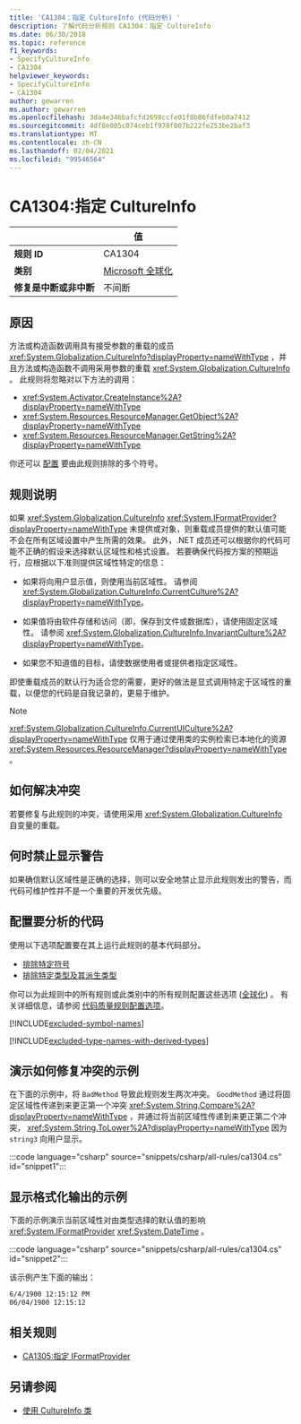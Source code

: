 ```yaml
---
title: 'CA1304：指定 CultureInfo (代码分析) '
description: 了解代码分析规则 CA1304：指定 CultureInfo
ms.date: 06/30/2018
ms.topic: reference
f1_keywords:
- SpecifyCultureInfo
- CA1304
helpviewer_keywords:
- SpecifyCultureInfo
- CA1304
author: gewarren
ms.author: gewarren
ms.openlocfilehash: 3da4e346bafcfd2698ccfe01f8b86fdfeb0a7412
ms.sourcegitcommit: 4df8e005c074ceb1f978f007b222fe253be2baf3
ms.translationtype: MT
ms.contentlocale: zh-CN
ms.lasthandoff: 02/04/2021
ms.locfileid: "99546564"
---
```

# <a name="ca1304-specify-cultureinfo"></a>CA1304:指定 CultureInfo

| | 值 |
|-|-|
| **规则 ID** |CA1304|
| **类别** |[Microsoft 全球化](globalization-warnings.md)|
| **修复是中断或非中断** |不间断|

## <a name="cause"></a>原因

方法或构造函数调用具有接受参数的重载的成员 <xref:System.Globalization.CultureInfo?displayProperty=nameWithType> ，并且方法或构造函数不调用采用参数的重载 <xref:System.Globalization.CultureInfo> 。 此规则将忽略对以下方法的调用：

- <xref:System.Activator.CreateInstance%2A?displayProperty=nameWithType>
- <xref:System.Resources.ResourceManager.GetObject%2A?displayProperty=nameWithType>
- <xref:System.Resources.ResourceManager.GetString%2A?displayProperty=nameWithType>

你还可以 [配置](#configure-code-to-analyze) 要由此规则排除的多个符号。

## <a name="rule-description"></a>规则说明

如果 <xref:System.Globalization.CultureInfo> <xref:System.IFormatProvider?displayProperty=nameWithType> 未提供或对象，则重载成员提供的默认值可能不会在所有区域设置中产生所需的效果。 此外，.NET 成员还可以根据你的代码可能不正确的假设来选择默认区域性和格式设置。 若要确保代码按方案的预期运行，应根据以下准则提供区域性特定的信息：

- 如果将向用户显示值，则使用当前区域性。 请参阅 <xref:System.Globalization.CultureInfo.CurrentCulture%2A?displayProperty=nameWithType>。

- 如果值将由软件存储和访问（即，保存到文件或数据库），请使用固定区域性。 请参阅 <xref:System.Globalization.CultureInfo.InvariantCulture%2A?displayProperty=nameWithType>。

- 如果您不知道值的目标，请使数据使用者或提供者指定区域性。

即使重载成员的默认行为适合您的需要，更好的做法是显式调用特定于区域性的重载，以便您的代码是自我记录的，更易于维护。

> [!NOTE]
> <xref:System.Globalization.CultureInfo.CurrentUICulture%2A?displayProperty=nameWithType> 仅用于通过使用类的实例检索已本地化的资源 <xref:System.Resources.ResourceManager?displayProperty=nameWithType> 。

## <a name="how-to-fix-violations"></a>如何解决冲突

若要修复与此规则的冲突，请使用采用 <xref:System.Globalization.CultureInfo> 自变量的重载。

## <a name="when-to-suppress-warnings"></a>何时禁止显示警告

如果确信默认区域性是正确的选择，则可以安全地禁止显示此规则发出的警告，而代码可维护性并不是一个重要的开发优先级。

## <a name="configure-code-to-analyze"></a>配置要分析的代码

使用以下选项配置要在其上运行此规则的基本代码部分。

- [排除特定符号](#exclude-specific-symbols)
- [排除特定类型及其派生类型](#exclude-specific-types-and-their-derived-types)

你可以为此规则中的所有规则或此类别中的所有规则配置这些选项 ([全球化](globalization-warnings.md)) 。 有关详细信息，请参阅 [代码质量规则配置选项](../code-quality-rule-options.md)。

[!INCLUDE[excluded-symbol-names](~/includes/code-analysis/excluded-symbol-names.md)]

[!INCLUDE[excluded-type-names-with-derived-types](~/includes/code-analysis/excluded-type-names-with-derived-types.md)]

## <a name="example-showing-how-to-fix-violations"></a>演示如何修复冲突的示例

在下面的示例中，将 `BadMethod` 导致此规则发生两次冲突。 `GoodMethod` 通过将固定区域性传递到来更正第一个冲突 <xref:System.String.Compare%2A?displayProperty=nameWithType> ，并通过将当前区域性传递到来更正第二个冲突， <xref:System.String.ToLower%2A?displayProperty=nameWithType> 因为 `string3` 向用户显示。

:::code language="csharp" source="snippets/csharp/all-rules/ca1304.cs" id="snippet1":::

## <a name="example-showing-formatted-output"></a>显示格式化输出的示例

下面的示例演示当前区域性对由类型选择的默认值的影响 <xref:System.IFormatProvider> <xref:System.DateTime> 。

:::code language="csharp" source="snippets/csharp/all-rules/ca1304.cs" id="snippet2":::

该示例产生下面的输出：

```txt
6/4/1900 12:15:12 PM
06/04/1900 12:15:12
```

## <a name="related-rules"></a>相关规则

- [CA1305:指定 IFormatProvider](ca1305.md)

## <a name="see-also"></a>另请参阅

- [使用 CultureInfo 类](../../../standard/globalization-localization/globalization.md#work-with-culture-specific-settings)
